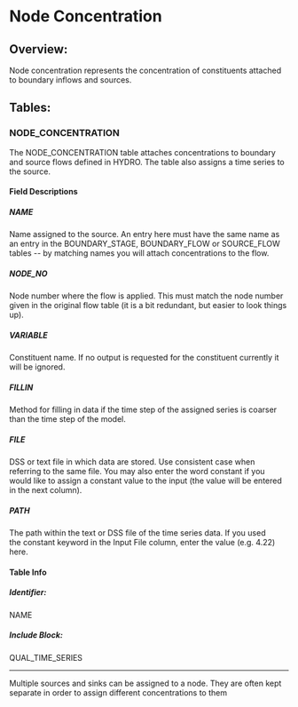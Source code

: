 # Node Concentration

## Overview:

Node concentration represents the concentration of constituents attached
to boundary inflows and sources.

## Tables:

### NODE_CONCENTRATION

The NODE_CONCENTRATION table attaches concentrations to boundary and
source flows defined in HYDRO. The table also assigns a time series to
the source.

#### Field Descriptions

##### NAME

Name assigned to the source. An entry here must have the same name as an
entry in the BOUNDARY_STAGE, BOUNDARY_FLOW or SOURCE_FLOW tables -- by
matching names you will attach concentrations to the flow.

##### NODE_NO

Node number where the flow is applied. This must match the node number
given in the original flow table (it is a bit redundant, but easier to
look things up).

##### VARIABLE

Constituent name. If no output is requested for the constituent
currently it will be ignored.

##### FILLIN

Method for filling in data if the time step of the assigned series is
coarser than the time step of the model.

##### FILE

DSS or text file in which data are stored. Use consistent case when
referring to the same file. You may also enter the word constant if you
would like to assign a constant value to the input (the value will be
entered in the next column).

##### PATH

The path within the text or DSS file of the time series data. If you
used the constant keyword in the Input File column, enter the value
(e.g. 4.22) here.

#### Table Info

##### Identifier:

NAME

##### Include Block:

QUAL_TIME_SERIES

------------------------------------------------------------------------

Multiple sources and sinks can be assigned to a node. They are often
kept separate in order to assign different concentrations to them

  
